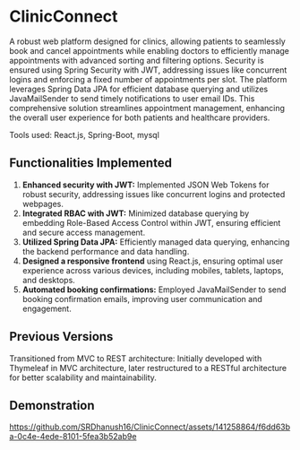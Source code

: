 # ClinicConnect

A robust web platform designed for clinics, allowing patients to seamlessly book and cancel appointments while enabling doctors to efficiently manage appointments with advanced sorting and filtering options. Security is ensured using Spring Security with JWT, addressing issues like concurrent logins and enforcing a fixed number of appointments per slot. The platform leverages Spring Data JPA for efficient database querying and utilizes JavaMailSender to send timely notifications to user email IDs. This comprehensive solution streamlines appointment management, enhancing the overall user experience for both patients and healthcare providers.


Tools used: React.js, Spring-Boot, mysql

## Functionalities Implemented
1) <b>Enhanced security with JWT:</b> Implemented JSON Web Tokens for robust security, addressing issues like concurrent logins and protected webpages.
2) <b>Integrated RBAC with JWT:</b> Minimized database querying by embedding Role-Based Access Control within JWT, ensuring efficient and secure access management.
3) <b>Utilized Spring Data JPA:</b> Efficiently managed data querying, enhancing the backend performance and data handling.
4) <b>Designed a responsive frontend</b> using React.js, ensuring optimal user experience across various devices, including mobiles, tablets, laptops, and desktops.
5) <b>Automated booking confirmations:</b> Employed JavaMailSender to send booking confirmation emails, improving user communication and engagement.

## Previous Versions
Transitioned from MVC to REST architecture: Initially developed with Thymeleaf in MVC architecture, later restructured to a RESTful architecture for better scalability and maintainability.

## Demonstration

https://github.com/SRDhanush16/ClinicConnect/assets/141258864/f6dd63ba-0c4e-4ede-8101-5fea3b52ab9e


